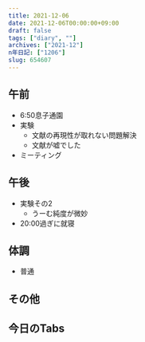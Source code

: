 ```yaml
---
title: 2021-12-06
date: 2021-12-06T00:00:00+09:00
draft: false
tags: ["diary", ""]
archives: ["2021-12"]
n年日記: ["1206"]
slug: 654607
---
```

## 午前
- 6:50息子通園
- 実験
  - 文献の再現性が取れない問題解決
  - 文献が嘘でした
- ミーティング
## 午後
- 実験その2
  - うーむ純度が微妙
- 20:00過ぎに就寝
## 体調
- 普通
## その他
## 今日のTabs